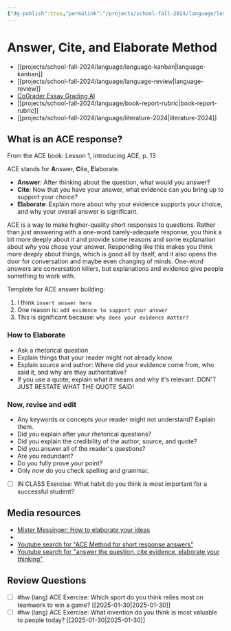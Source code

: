 ```yaml
---
{"dg-publish":true,"permalink":"/projects/school-fall-2024/language/lessons/answer-cite-elaborate-intro/"}
---
```



#  Answer, Cite, and Elaborate Method

- [[projects/school-fall-2024/language/language-kanban\|language-kanban]]
- [[projects/school-fall-2024/language/language-review\|language-review]]
- [CoGrader Essay Grading AI](https://v2.cograder.com/app)
- [[projects/school-fall-2024/language/book-report-rubric\|book-report-rubric]]
- [[projects/school-fall-2024/language/literature-2024\|literature-2024]]

## What is an ACE response?

From the ACE book: Lesson 1, introducing ACE, p. 13

ACE stands for **A**nswer, **C**ite, **E**laborate. 
- **Answer**: After thinking about the question, what would you answer?
- **Cite**: Now that you have your answer, what evidence can you bring up to support your choice?
- **Elaborate**: Explain more about why your evidence supports your choice, and why your overall answer is significant.

ACE is a way to make higher-quality short responses to questions. Rather than just answering with a one-word barely-adequate response, you think a bit more deeply about it and provide some reasons and some explanation about *why* you chose your answer. Responding like this makes you think more deeply about things, which is good all by itself, and it also opens the door for conversation and maybe even changing of minds. One-word answers are conversation killers, but explanations and evidence give people something to work with.

Template for ACE answer building:
1. I think `insert answer here`
2. One reason is: `add evidence to support your answer`
3. This is significant because: `why does your evidence matter?`

### How to Elaborate

- Ask a rhetorical question
- Explain things that your reader might not already know
- Explain source and author: Where did your evidence come from, who said it, and why are they authoritative?
- If you use a quote, explain what it means and why it's relevant. DON'T JUST RESTATE WHAT THE QUOTE SAID!

### Now, revise and edit

- Any keywords or concepts your reader might not understand? Explain them.
- Did you explain after your rhetorical questions?
- Did you explain the credibility of the author, source, and quote?
- Did you answer all of the reader's questions?
- Are you redundant?
- Do you fully prove your point?
- Only *now* do you check spelling and grammar.



- [ ] IN CLASS Exercise: What habit do you think is most important for a successful student?  

## Media resources

- [Mister Messinger: How to elaborate your ideas](https://www.youtube.com/watch?v=CjyYo6RLeDc)
- 
- [Youtube search for "ACE Method for short response answers"](https://www.youtube.com/results?search_query=ACE%20Method%20of%20short%20response%20answers) 
- [Youtube search for "answer the question, cite evidence, elaborate your thinking"](https://www.youtube.com/results?search_query=answer%20the%20question,%20cite%20evidence,%20elaborate%20your%20thinking) 

## Review Questions 

- [ ] #hw (lang) ACE Exercise: Which sport do you think relies most on teamwork to win a game? [[2025-01-30\|2025-01-30]] 
- [ ] #hw (lang) ACE Exercise: What invention do you think is most valuable to people today? [[2025-01-30\|2025-01-30]] 
